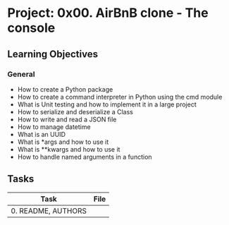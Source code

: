 # Project: 0x00. AirBnB clone - The console

<h2>Learning Objectives</h2>

<h3>General</h3>

<ul>
<li>How to create a Python package</li>
<li>How to create a command interpreter in Python using the cmd module</li>
<li>What is Unit testing and how to implement it in a large project</li>
<li>How to serialize and deserialize a Class</li>
<li>How to write and read a JSON file</li>
<li>How to manage datetime</li>
<li>What is an UUID</li>
<li>What is *args and how to use it</li>
<li>What is **kwargs and how to use it</li>
<li>How to handle named arguments in a function</li>
</ul>

<h2>Tasks</h2>

| Task | File |
| ---- | ---- |
| 0. README, AUTHORS | [](./) |
